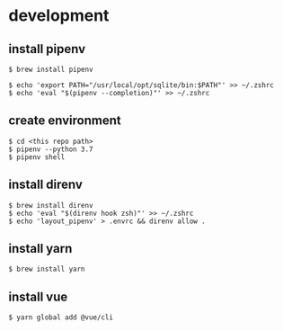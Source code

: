 # development

## install pipenv
```
$ brew install pipenv

$ echo 'export PATH="/usr/local/opt/sqlite/bin:$PATH"' >> ~/.zshrc
$ echo 'eval "$(pipenv --completion)"' >> ~/.zshrc
```

## create environment
```
$ cd <this repo path>
$ pipenv --python 3.7
$ pipenv shell
```

## install direnv
```
$ brew install direnv
$ echo 'eval "$(direnv hook zsh)"' >> ~/.zshrc
$ echo 'layout_pipenv' > .envrc && direnv allow .
```

## install yarn
```
$ brew install yarn
```

## install vue
```
$ yarn global add @vue/cli
```
